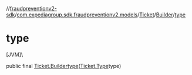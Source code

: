 //[fraudpreventionv2-sdk](../../../../index.md)/[com.expediagroup.sdk.fraudpreventionv2.models](../../index.md)/[Ticket](../index.md)/[Builder](index.md)/[type](type.md)

# type

[JVM]\

public final [Ticket.Builder](index.md)[type](type.md)([Ticket.Type](../-type/index.md)type)
